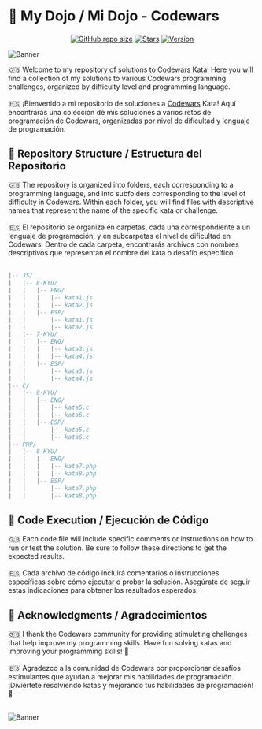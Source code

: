 # 🗼 My Dojo / Mi Dojo - Codewars

<p align='center'>
   <a href='#'><img align='center' alt='GitHub repo size' src='https://img.shields.io/github/repo-size/mzafram2001/my-dojo?color=FBFFF0&style=for-the-badge&logo=github'></a>
   <a href='https://github.com/mzafram2001/my-dojo/stargazers'><img align='center' alt='Stars' src='https://img.shields.io/github/stars/mzafram2001/my-dojo?color=FBFFF0&style=for-the-badge&logo=data%3Aimage/png%3Bbase64%2CiVBORw0KGgoAAAANSUhEUgAAAB4AAAAdCAYAAAC9pNwMAAAACXBIWXMAAAsTAAALEwEAmpwYAAAAIGNIUk0AAHpFAACAgwAA/FcAAIDoAAB5FgAA8QEAADtfAAAcheDStWoAAAHISURBVHjavJS/a1NRGIafm7RaaGJ1KR0MQUVNBiOhtKLg6GKXItRJVwc3M%2BpW%2Bg/4Fwid3LRLBydBHARBiqSiqcY2UOgipopBQnxdzpXr5dyb5iQnHxw49/z4nvOe7543kIRjPAFywIrL5sARPAF0TT8P/Bw0QcZR7cNIf3VcirNG4ZT5/mOuvONb8YMINMzxyLfiLNAGpmPjPVPrji/F9y3Q8EA1n4oPgNmEuUNgxofitRQowAng8bCKTwFF4CxQBq4BN4%2BY8wXwCvgAfAb2gG828C3gDHDOgIpAIaGWLvELaAG7QBNoAF8DSV8MeJxxkAEWgfoYoU1gPqzxceANcNkztAEsAO3wr/5tBt55hH4C5o0B/fecusBVT/CPpqQ//o1IircJSW81utiWlItzkt5xAGwBl4ZUugNUbB6eZplFU5djjtAeUAXeu3h1CzjtCG4DJ128eq6PN/eLPHDeBVwd4prD3FUXcGkEz%2BiCC/jiCMAlH%2BAN4JmrYpuBhG0/wRCeSqpE1pUkrSes/S5p0pY/CVqwJNmUdD3loFckPbfsKw8CXo5sfC1pKQUYbzckvYzsvzMI%2BJ7x2LsDAOPttqS6pJpt/u8AK65O%2Bt9ReEMAAAAASUVORK5CYII%3D'></a>
<a href='#'><img align='center' alt='Version' src='https://img.shields.io/badge/Version-0.0.1-FBFFF0?style=for-the-badge&logo=convertio&logoColor=white'></a>
</p>

![Banner](https://i.ibb.co/DQF9tyz/My-Dojo-2.png)

<div>
  🇬🇧 Welcome to my repository of solutions to <a href="https://www.codewars.com" target="_blank">Codewars</a> Kata! Here you will find a collection of my solutions to various Codewars programming challenges, organized by difficulty level and programming language.
</div>
<br>
<div>
  🇪🇸 ¡Bienvenido a mi repositorio de soluciones a <a href="https://www.codewars.com" target="_blank">Codewars</a> Kata! Aquí encontrarás una colección de mis soluciones a varios retos de programación de Codewars, organizadas por nivel de dificultad y lenguaje de programación.
</div>

## 🗼 Repository Structure / Estructura del Repositorio

<div>
  🇬🇧 The repository is organized into folders, each corresponding to a programming language, and into subfolders corresponding to the level of difficulty in Codewars. Within each folder, you will find files with descriptive names that represent the name of the specific kata or challenge.
</div>
<br>
<div>
  🇪🇸 El repositorio se organiza en carpetas, cada una correspondiente a un lenguaje de programación, y en subcarpetas el nivel de dificultad en Codewars. Dentro de cada carpeta, encontrarás archivos con nombres descriptivos que representan el nombre del kata o desafío específico.
</div>
<br>

```lua
|-- JS/
|   |-- 8-KYU/
|   |   |-- ENG/
|   |   |   |-- kata1.js
|   |   |   |-- kata2.js
|   |   |-- ESP/
|   |       |-- kata1.js
|   |       |-- kata2.js
|   |-- 7-KYU/
|   |   |-- ENG/
|   |   |   |-- kata3.js
|   |   |   |-- kata4.js
|   |   |-- ESP/
|   |       |-- kata3.js
|   |       |-- kata4.js
|-- C/
|   |-- 8-KYU/
|   |   |-- ENG/
|   |   |   |-- kata5.c
|   |   |   |-- kata6.c
|   |   |-- ESP/
|   |       |-- kata5.c
|   |       |-- kata6.c
|-- PHP/
|   |-- 8-KYU/
|   |   |-- ENG/
|   |   |   |-- kata7.php
|   |   |   |-- kata8.php
|   |   |-- ESP/
|   |       |-- kata7.php
|   |       |-- kata8.php
```

## 🗼 Code Execution / Ejecución de Código

<div>
  🇬🇧 Each code file will include specific comments or instructions on how to run or test the solution. Be sure to follow these directions to get the expected results.
</div>
<br>
<div>
  🇪🇸 Cada archivo de código incluirá comentarios o instrucciones específicas sobre cómo ejecutar o probar la solución. Asegúrate de seguir estas indicaciones para obtener los resultados esperados.
</div>

## 🗼 Acknowledgments / Agradecimientos

<div>
  🇬🇧 I thank the Codewars community for providing stimulating challenges that help improve my programming skills. Have fun solving katas and improving your programming skills! 🚀
</div>
<br>
<div>
  🇪🇸 Agradezco a la comunidad de Codewars por proporcionar desafíos estimulantes que ayudan a mejorar mis habilidades de programación. ¡Diviértete resolviendo katas y mejorando tus habilidades de programación! 🚀
</div>
<br>

![Banner](https://i.ibb.co/hKP3rvh/My-Dojo.png)
